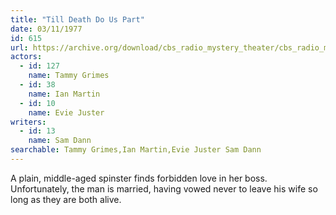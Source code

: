 ```yaml
---
title: "Till Death Do Us Part"
date: 03/11/1977
id: 615
url: https://archive.org/download/cbs_radio_mystery_theater/cbs_radio_mystery_theater-0601-0650.zip/cbs_radio_mystery_theater-0601-0650%2Fcbsrmt_0615_till_death_do_us_part.mp3
actors:  
  - id: 127
    name: Tammy Grimes  
  - id: 38
    name: Ian Martin  
  - id: 10
    name: Evie Juster
writers:  
  - id: 13
    name: Sam Dann
searchable: Tammy Grimes,Ian Martin,Evie Juster Sam Dann
---
```

A plain, middle-aged spinster finds forbidden love in her boss. Unfortunately, the man is married, having vowed never to leave his wife so long as they are both alive.